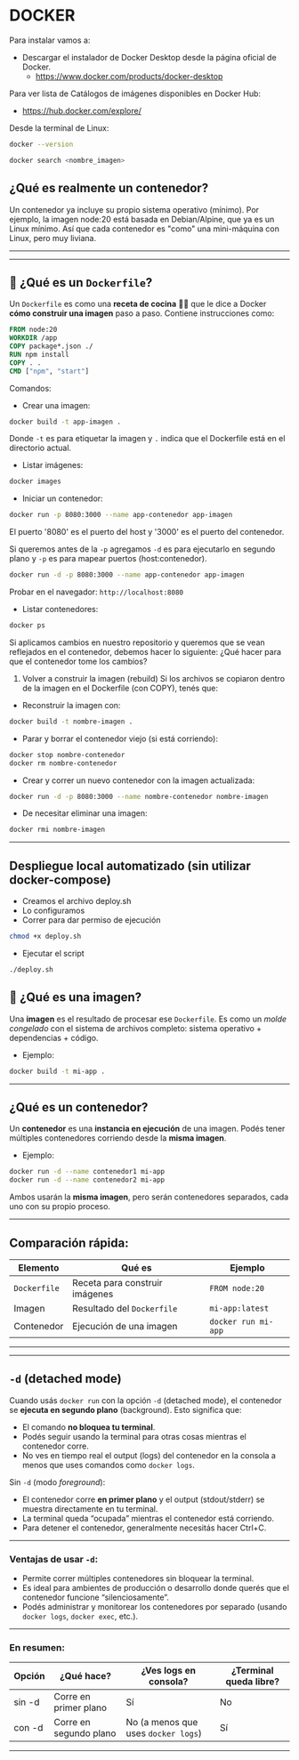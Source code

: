 # DOCKER

Para instalar vamos a:

- Descargar el instalador de Docker Desktop desde la página oficial de Docker.
  - https://www.docker.com/products/docker-desktop

Para ver lista de Catálogos de imágenes disponibles en Docker Hub:

- https://hub.docker.com/explore/

Desde la terminal de Linux:

```bash
docker --version
```

```bash
docker search <nombre_imagen>
```

## ¿Qué es realmente un contenedor?

Un contenedor ya incluye su propio sistema operativo (mínimo). Por ejemplo, la imagen node:20 está basada en Debian/Alpine, que ya es un Linux mínimo. Así que cada contenedor es "como" una mini-máquina con Linux, pero muy liviana.

---

---

## 🧾 ¿Qué es un `Dockerfile`?

Un `Dockerfile` es como una **receta de cocina** 🧑‍🍳 que le dice a Docker **cómo construir una imagen** paso a paso. Contiene instrucciones como:

```Dockerfile
FROM node:20
WORKDIR /app
COPY package*.json ./
RUN npm install
COPY . .
CMD ["npm", "start"]
```

Comandos:

- Crear una imagen:

```bash
docker build -t app-imagen .
```

Donde `-t` es para etiquetar la imagen y `.` indica que el Dockerfile está en el directorio actual.

- Listar imágenes:

```bash
docker images
```

- Iniciar un contenedor:

```bash
docker run -p 8080:3000 --name app-contenedor app-imagen
```

El puerto '8080' es el puerto del host y '3000' es el puerto del contenedor.

Si queremos antes de la `-p` agregamos `-d` es para ejecutarlo en segundo plano y `-p` es para mapear puertos (host:contenedor).

```bash
docker run -d -p 8080:3000 --name app-contenedor app-imagen
```

Probar en el navegador: `http://localhost:8080`

- Listar contenedores:

```bash
docker ps
```

Si aplicamos cambios en nuestro repositorio y queremos que se vean reflejados en el contenedor, debemos hacer lo siguiente:
¿Qué hacer para que el contenedor tome los cambios?

1. Volver a construir la imagen (rebuild)
   Si los archivos se copiaron dentro de la imagen en el Dockerfile (con COPY), tenés que:

- Reconstruir la imagen con:

```bash
docker build -t nombre-imagen .
```

- Parar y borrar el contenedor viejo (si está corriendo):

```bash
docker stop nombre-contenedor
docker rm nombre-contenedor
```

- Crear y correr un nuevo contenedor con la imagen actualizada:

```bash
docker run -d -p 8080:3000 --name nombre-contenedor nombre-imagen
```

- De necesitar eliminar una imagen:

```bash
docker rmi nombre-imagen
```

---

## Despliegue local automatizado (sin utilizar docker-compose)

- Creamos el archivo deploy.sh
- Lo configuramos
- Correr para dar permiso de ejecución

```bash
chmod +x deploy.sh
```

- Ejecutar el script

```bash
./deploy.sh
```

## 🧊 ¿Qué es una **imagen**?

Una **imagen** es el resultado de procesar ese `Dockerfile`. Es como un _molde congelado_ con el sistema de archivos completo: sistema operativo + dependencias + código.

- Ejemplo:

```bash
docker build -t mi-app .
```

---

## ¿Qué es un **contenedor**?

Un **contenedor** es una **instancia en ejecución** de una imagen. Podés tener múltiples contenedores corriendo desde la **misma imagen**.

- Ejemplo:

```bash
docker run -d --name contenedor1 mi-app
docker run -d --name contenedor2 mi-app
```

Ambos usarán la **misma imagen**, pero serán contenedores separados, cada uno con su propio proceso.

---

## Comparación rápida:

| Elemento     | Qué es                         | Ejemplo             |
| ------------ | ------------------------------ | ------------------- |
| `Dockerfile` | Receta para construir imágenes | `FROM node:20`      |
| Imagen       | Resultado del `Dockerfile`     | `mi-app:latest`     |
| Contenedor   | Ejecución de una imagen        | `docker run mi-app` |

---

---

## `-d` (detached mode)

Cuando usás `docker run` con la opción `-d` (detached mode), el contenedor se **ejecuta en segundo plano** (background). Esto significa que:

- El comando **no bloquea tu terminal**.
- Podés seguir usando la terminal para otras cosas mientras el contenedor corre.
- No ves en tiempo real el output (logs) del contenedor en la consola a menos que uses comandos como `docker logs`.

Sin `-d` (modo _foreground_):

- El contenedor corre **en primer plano** y el output (stdout/stderr) se muestra directamente en tu terminal.
- La terminal queda “ocupada” mientras el contenedor está corriendo.
- Para detener el contenedor, generalmente necesitás hacer Ctrl+C.

---

### Ventajas de usar `-d`:

- Permite correr múltiples contenedores sin bloquear la terminal.
- Es ideal para ambientes de producción o desarrollo donde querés que el contenedor funcione “silenciosamente”.
- Podés administrar y monitorear los contenedores por separado (usando `docker logs`, `docker exec`, etc.).

---

### En resumen:

| Opción | ¿Qué hace?             | ¿Ves logs en consola?               | ¿Terminal queda libre? |
| ------ | ---------------------- | ----------------------------------- | ---------------------- |
| sin -d | Corre en primer plano  | Sí                                  | No                     |
| con -d | Corre en segundo plano | No (a menos que uses `docker logs`) | Sí                     |

---

